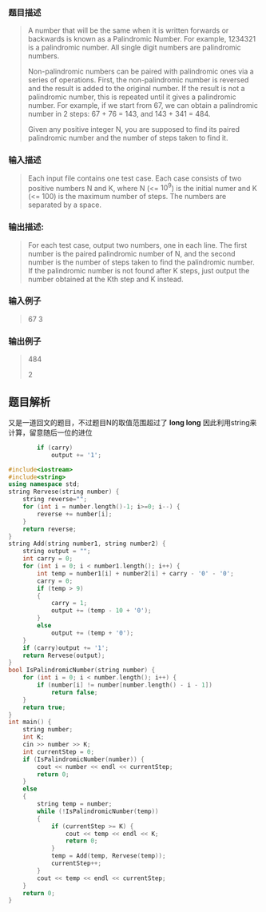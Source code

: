 ### 题目描述

> A number that will be the same when it is written forwards or backwards is known as a Palindromic Number. For example, 1234321 is a palindromic number. All single digit numbers are palindromic numbers.
>
>Non-palindromic numbers can be paired with palindromic ones via a series of operations. First, the non-palindromic number is reversed and the result is added to the original number. If the result is not a palindromic number, this is repeated until it gives a palindromic number. For example, if we start from 67, we can obtain a palindromic number in 2 steps: 67 + 76 = 143, and 143 + 341 = 484.
>
>Given any positive integer N, you are supposed to find its paired palindromic number and the number of steps taken to find it.

### 输入描述

> Each input file contains one test case. Each case consists of two positive numbers N and K, where N (<= $10^9$) is the initial numer and K (<= 100) is the maximum number of steps. The numbers are separated by a space.

### 输出描述:
> For each test case, output two numbers, one in each line. The first number is the paired palindromic number of N, and the second number is the number of steps taken to find the palindromic number. If the palindromic number is not found after K steps, just output the number obtained at the Kth step and K instead.

### 输入例子
> 67 3

### 输出例子
> 484
>
>2



## 题目解析
又是一道回文的题目，不过题目N的取值范围超过了 **long long** 因此利用string来计算，留意随后一位的进位
```C++
        if (carry)
			output += '1';
 ```  

```C++
#include<iostream>
#include<string>
using namespace std;
string Rervese(string number) {
	string reverse="";
	for (int i = number.length()-1; i>=0; i--) {
		reverse += number[i];
	}
	return reverse;
}
string Add(string number1, string number2) {
	string output = "";
	int carry = 0;
	for (int i = 0; i < number1.length(); i++) {
		int temp = number1[i] + number2[i] + carry - '0' - '0';
		carry = 0;
		if (temp > 9)
		{
			carry = 1;
			output += (temp - 10 + '0');
		}
		else
			output += (temp + '0');
	}
	if (carry)output += '1';
	return Rervese(output);
}
bool IsPalindromicNumber(string number) {
	for (int i = 0; i < number.length(); i++) {
		if (number[i] != number[number.length() - i - 1])
			return false;
	}
	return true;
}
int main() {
	string number;
	int K;
	cin >> number >> K;
	int currentStep = 0;
	if (IsPalindromicNumber(number)) {
		cout << number << endl << currentStep;
		return 0;
	}
	else
	{
		string temp = number;
		while (!IsPalindromicNumber(temp))
		{
			if (currentStep >= K) {
				cout << temp << endl << K;
				return 0;
			}
			temp = Add(temp, Rervese(temp));
			currentStep++;
		}
		cout << temp << endl << currentStep;
	}
	return 0;
}
```